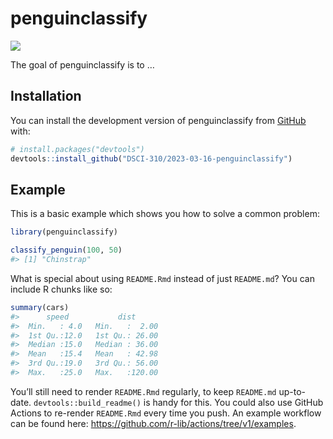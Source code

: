 
<!-- README.md is generated from README.Rmd. Please edit that file -->

# penguinclassify

<!-- badges: start -->

![](https://github.com/wxw1026/2023-03-16-penguinclassify/actions/workflows/test-coverage.yaml/badge.svg)
<!-- badges: end -->

The goal of penguinclassify is to …

## Installation

You can install the development version of penguinclassify from
[GitHub](https://github.com/) with:

``` r
# install.packages("devtools")
devtools::install_github("DSCI-310/2023-03-16-penguinclassify")
```

## Example

This is a basic example which shows you how to solve a common problem:

``` r
library(penguinclassify)

classify_penguin(100, 50)
#> [1] "Chinstrap"
```

What is special about using `README.Rmd` instead of just `README.md`?
You can include R chunks like so:

``` r
summary(cars)
#>      speed           dist       
#>  Min.   : 4.0   Min.   :  2.00  
#>  1st Qu.:12.0   1st Qu.: 26.00  
#>  Median :15.0   Median : 36.00  
#>  Mean   :15.4   Mean   : 42.98  
#>  3rd Qu.:19.0   3rd Qu.: 56.00  
#>  Max.   :25.0   Max.   :120.00
```

You’ll still need to render `README.Rmd` regularly, to keep `README.md`
up-to-date. `devtools::build_readme()` is handy for this. You could also
use GitHub Actions to re-render `README.Rmd` every time you push. An
example workflow can be found here:
<https://github.com/r-lib/actions/tree/v1/examples>.
